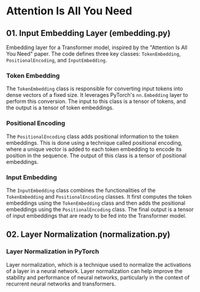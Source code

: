 # Attention Is All You Need


## 01. Input Embedding Layer (embedding.py)

Embedding layer for a Transformer model, inspired by the "Attention Is All You Need" paper. The code defines three key classes: `TokenEmbedding`, `PositionalEncoding`, and `InputEmbedding`.

### Token Embedding

The `TokenEmbedding` class is responsible for converting input tokens into dense vectors of a fixed size. It leverages PyTorch's `nn.Embedding` layer to perform this conversion. The input to this class is a tensor of tokens, and the output is a tensor of token embeddings.

### Positional Encoding

The `PositionalEncoding` class adds positional information to the token embeddings. This is done using a technique called positional encoding, where a unique vector is added to each token embedding to encode its position in the sequence. The output of this class is a tensor of positional embeddings.

### Input Embedding

The `InputEmbedding` class combines the functionalities of the `TokenEmbedding` and `PositionalEncoding` classes. It first computes the token embeddings using the `TokenEmbedding` class and then adds the positional embeddings using the `PositionalEncoding` class. The final output is a tensor of input embeddings that are ready to be fed into the Transformer model.


## 02. Layer Normalization (normalization.py)

### Layer Normalization in PyTorch

Layer normalization, which is a technique used to normalize the activations of a layer in a neural network. Layer normalization can help improve the stability and performance of neural networks, particularly in the context of recurrent neural networks and transformers.

